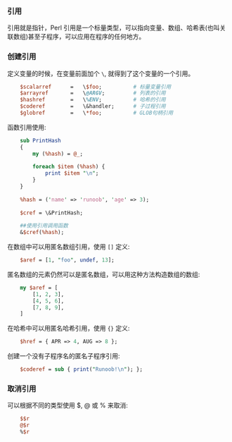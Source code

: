 
### 引用

引用就是指针，Perl 引用是一个标量类型，可以指向变量、数组、哈希表(也叫关联数组)甚至子程序，可以应用在程序的任何地方。

### 创建引用

定义变量的时候，在变量前面加个 `\`, 就得到了这个变量的一个引用。
```pl
    $scalarref      =   \$foo;          # 标量变量引用
    $arrayref       =   \@ARGV;         # 列表的引用
    $hashref        =   \%ENV;          # 哈希的引用
    $coderef        =   \&handler;      # 子过程引用
    $globref        =   \*foo;          # GLOB句柄引用
```

函数引用使用:
```pl
    sub PrintHash
    {
        my (%hash) = @_;
        
        foreach $item (%hash) {
            print $item "\n";
        }
    }
    
    %hash = ('name' => 'runoob', 'age' => 3);
    
    $cref = \&PrintHash;
    
    ##使用引用调用函数
    &$cref(%hash);
```

在数组中可以用匿名数组引用，使用 `[]` 定义:
```pl
    $aref = [1, "foo", undef, 13];
```
匿名数组的元素仍然可以是匿名数组，可以用这种方法构造数组的数组:
```pl
    my $aref = [
        [1, 2, 3],
        [4, 5, 6],
        [7, 8, 9],
    ]
```

在哈希中可以用匿名哈希引用，使用 `{}` 定义:
```pl
    $href = { APR => 4, AUG => 8 };
```

创建一个没有子程序名的匿名子程序引用:
```pl
    $coderef = sub { print("Runoob!\n"); };
```


### 取消引用

可以根据不同的类型使用 $, @ 或 % 来取消:
```pl
    $$r
    @$r
    %$r
```
